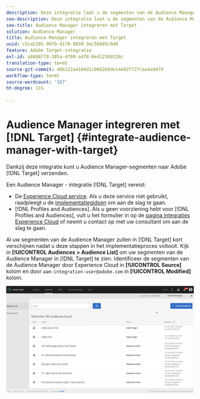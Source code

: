 ```yaml
---
description: Deze integratie laat u de segmenten van de Audience Manager naar Doel verzenden.
seo-description: Deze integratie laat u de segmenten van de Audience Manager naar Doel verzenden.
seo-title: Audience Manager integreren met Target
solution: Audience Manager
title: Audience Manager integreren met Target
uuid: c5ca2101-99fb-4178-9839-3ec5b605c040
feature: Adobe Target-integratie
exl-id: a8486778-305a-4f09-a4f8-0e412369228c
translation-type: tm+mt
source-git-commit: 48b122a4184d1c0662b9de14e92f727caa4a9d74
workflow-type: tm+mt
source-wordcount: '157'
ht-degree: 11%

---
```


# Audience Manager integreren met [!DNL Target] {#integrate-audience-manager-with-target}

Dankzij deze integratie kunt u Audience Manager-segmenten naar Adobe [!DNL Target] verzenden.

Een Audience Manager - integratie [!DNL Target] vereist:

* De [Experience Cloud service](https://docs.adobe.com/content/help/nl-NL/id-service/using/home.html). Als u deze service niet gebruikt, raadpleegt u de [implementatiegidsen](https://docs.adobe.com/content/help/en/id-service/using/implementation/implementation-guides.html) om aan de slag te gaan.
* [!DNL Profiles and Audiences]. Als u geen voorziening hebt voor [!DNL Profiles and Audiences], vult u het formulier in op de [pagina Integraties Experience Cloud](https://adobe.allegiancetech.com/cgi-bin/qwebcorporate.dll?idx=X8SVES) of neemt u contact op met uw consultant om aan de slag te gaan.

Al uw segmenten van de Audience Manager zullen in [!DNL Target] kort verschijnen nadat u deze stappen in het implementatieproces voltooit. Kijk in **[!UICONTROL Audiences > Audience List]** om uw segmenten van de Audience Manager in [!DNL Target] te zien. Identificeer de segmenten van de Audience Manager door Experience Cloud in **[!UICONTROL Source]** kolom en door `aam-integration-user@adobe.com` in **[!UICONTROL Modified]** kolom.

![](../assets/target.png)
